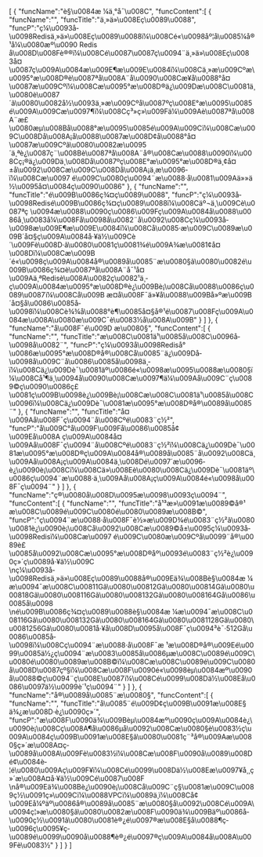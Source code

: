 [
	{
		"funcName":"è§\u0084æ ¼ä¸°å¯\u008C",
		"funcContent":[
			{
				"funcName":"",
				"funcTitle":"ä¸»ä»\u008Eç\u0089\u0088",
				"funcP":"ç¼\u0093å­\u0098Redisä¸»ä»\u008Eç\u0089\u0088ï¼\u008Cé«\u0098åº¦å\u0085¼å®¹å¼\u0080æº\u0090 Redis å\u008D\u008Fè®®ï¼\u008Cé\u0087\u0087ç\u0094¨ä¸»ä»\u008Eç\u0083­å¤\u0087ç\u009A\u0084æ\u009E¶æ\u009E\u0084ï¼\u008Cä¸»æ\u009Cºæ\u0095°æ\u008D®è\u0087ªå\u008A¨å\u0090\u008Cæ­¥å\u0088°å¤\u0087æ\u009Cºï¼\u008Cæ\u0095°æ\u008D®ä¿\u009Dæ\u008C\u0081ä¸\u0080è\u0087´ã\u0080\u0082å½\u0093ä¸»æ\u009Cºå\u0087ºç\u008E°æ\u0095\u0085é\u009A\u009Cæ\u0097¶ï¼\u008Cç³»ç»\u009Fä¼\u009Aè\u0087ªå\u008A¨æ£\u0080æµ\u008Bå\u0088°æ\u0095\u0085é\u009A\u009Cï¼\u008Cæ\u009C\u008Då\u008A¡å\u0088\u0087æ\u008D¢å\u0088°å¤\u0087æ\u009Cºã\u0080\u0082æ\u0095´ä¸ªè¿\u0087ç¨\u008Bè\u0087ªå\u008A¨å®\u008Cæ\u0088\u0090ï¼\u008Cç¡®ä¿\u009Dä¸\u008Då\u0087ºç\u008E°æ\u0095°æ\u008D®ä¸¢å¤±å\u0092\u008Cæ\u009C\u008Då\u008A¡ä¸­æ\u0096­ï¼\u008Cæ\u0097 é\u009C\u0080ç\u0094¨æ\u0088·å\u0081\u009Aä»»ä½\u0095å¤\u0084ç\u0090\u0086"
			},
			{
				"funcName":"",
				"funcTitle":"é\u009B\u0086ç¾¤ç\u0089\u0088",
				"funcP":"ç¼\u0093å­\u0098Redisé\u009B\u0086ç¾¤ç\u0089\u0088ï¼\u008Cäº¬ä¸\u009Cè\u0087ªç \u0094æ\u0088\u0090ç\u0086\u009Fç\u009A\u0084å\u0088\u0086å¸\u0083å¼\u008Få­\u0098å\u0082¨å\u0092\u008Cç¼\u0093å­\u0098æ\u009E¶æ\u009E\u0084ï¼\u008Cå\u0085·æ\u009C\u0089æ\u009B´å¤§ç\u009A\u0084å·¥ä½\u009Cè´\u009Fè\u008D·ã\u0080\u0081ç\u0081¾é\u009A¾æ\u0081¢å¤\u008Dï¼\u008Cæ\u009B´é«\u0098ç\u009A\u0084å®\u0089å\u0085¨æ\u0080§ã\u0080\u0082é\u009B\u0086ç¾¤è\u0087ªå\u008A¨å¯¹å¤\u009Aä¸ªRedisè\u008A\u0082ç\u0082¹ä¸­ç\u009A\u0084æ\u0095°æ\u008D®è¿\u009Bè¡\u008Cå\u0088\u0086ç\u0089\u0087ï¼\u008Cå\u009B æ­¤å\u008F¯ä»¥å\u0088\u009Bå»ºæ\u009B´å¤§å\u0086\u0085å­\u0098ï¼\u008Cè¾¾å\u0088°è¶\u0085å¤§å®¹é\u0087\u008Fç\u009A\u0084æ\u008A\u0080æ\u009C¯è\u0083½å\u008A\u009B"
			}
		]
	},
	{
		"funcName":"å\u008F¯é\u009D æ\u0080§",
		"funcContent":[
			{
				"funcName":"",
				"funcTitle":"æ\u008C\u0081ä¹\u0085å\u008C\u0096å­\u0098å\u0082¨",
				"funcP":"ç¼\u0093å­\u0098Rediså°\u0086æ\u0095°æ\u008D®å®\u008Cå\u0085¨ä¿\u009Då­\u0098å\u009C¨å\u0086\u0085å­\u0098ä¸­ï¼\u008Cä¿\u009Dè¯\u0081äº\u0086é«\u0098æ\u0095\u0088æ\u0080§ï¼\u008Cå¹¶ä¸\u0094å\u0090\u008Cæ\u0097¶ä¼\u009Aå\u009C¨ç\u0089©ç\u0090\u0086ç£\u0081ç\u009B\u0098è¿\u009Bè¡\u008Cæ\u008C\u0081ä¹\u0085å\u008C\u0096ï¼\u008Cä¿\u009Dè¯\u0081æ\u0095°æ\u008D®å®\u0089å\u0085¨"
			},
			{
				"funcName":"",
				"funcTitle":"å¤\u009Aå\u008F¯ç\u0094¨å\u008Cºé\u0083¨ç½²",
				"funcP":"å\u009C°å\u009F\u009Få\u0086\u0085å¢\u009Eå\u008A ç\u009A\u0084å¤\u009Aå\u008F¯ç\u0094¨å\u008Cºé\u0083¨ç½²ï¼\u008Cä¿\u009Dè¯\u0081æ\u0095°æ\u008D®ç\u009A\u0084å®\u0089å\u0085¨å\u0092\u008Cä¸\u009Aå\u008A¡ç\u009A\u0084ä¸\u008Dé\u0097´æ\u0096­è¿\u0090è¡\u008Cï¼\u008Cä»\u008Eè\u0080\u008Cä¿\u009Dè¯\u0081äº\u0086ç\u0094¨æ\u0088·ä¸\u009Aå\u008A¡ç\u009A\u0084é«\u0098å\u008F¯ç\u0094¨"
			}
		]
	},
	{
		"funcName":"ç®\u0080å\u008D\u0095æ\u0098\u0093ç\u0094¨",
		"funcContent":[
			{
				"funcName":"",
				"funcTitle":"å¹³æ»\u0091æ\u0089©å®¹ æ\u008C\u0089é\u009C\u0080é\u0080\u0089æ\u008B©",
				"funcP":"ç\u0094¨æ\u0088·å\u008F¯è½»æ\u009D¾é\u0083¨ç½²ã\u0080\u0081è¿\u0090è¡\u008Cå\u0092\u008Cæ\u0089©å±\u0095ç¼\u0093å­\u0098Redisï¼\u008Cæ\u0097 é\u009C\u0080æ\u009Cºå\u0099¨å®\u0089è£\u0085å\u0092\u008Cæ\u0095°æ\u008D®åº\u0093é\u0083¨ç½²è¿\u0090ç»´ç­\u0089å·¥ä½\u009C<br/>\nç¼\u0093å­\u0098Redisä¸»ä»\u008Eç\u0089\u0088å®\u009Eä¾\u008Bè§\u0084æ ¼æ\u0094¯æ\u008C\u00811Gã\u0080\u00812Gã\u0080\u00814Gã\u0080\u00818Gã\u0080\u008116Gã\u0080\u008132Gã\u0080\u008164Gå\u0086\u0085å­\u0098<br/>\né\u009B\u0086ç¾¤ç\u0089\u0088è§\u0084æ ¼æ\u0094¯æ\u008C\u008116Gã\u0080\u008132Gã\u0080\u008164Gã\u0080\u0081128Gã\u0080\u0081256Gã\u0080\u0081å·¥å\u008D\u0095å\u008F¯ç\u0094³è¯·512Gå\u0086\u0085å­\u0098ï¼\u008Cç\u0094¨æ\u0088·å\u008F¯æ ¹æ\u008D®å®\u009Eé\u0099\u0085ä½¿ç\u0094¨æ\u0083\u0085å\u0086µæ\u008C\u0089é\u009C\u0080é\u0080\u0089æ\u008B©ï¼\u008Cæ\u008C\u0089é\u009C\u0080å\u008D\u0087çº§ï¼\u008Cæ\u008F\u0090é«\u0098èµ\u0084æº\u0090å\u0088©ç\u0094¨ç\u008E\u0087ï¼\u008Cé\u0099\u008Dä½\u008Eå\u0086\u0097ä½\u0099è´¹ç\u0094¨"
			}
		]
	},
	{
		"funcName":"å®\u0089å\u0085¨æ\u0080§",
		"funcContent":[
			{
				"funcName":"",
				"funcTitle":"å\u0085¨é\u009D¢ç\u009B\u0091æ\u008E§ ä¾¿æ\u008D·è¿\u0090ç»´",
				"funcP":"æ\u008F\u0090ä¾\u009Bèµ\u0084æº\u0090ç\u009A\u0084è¿\u0090è¡\u008Cç\u008A¶å\u0086µå\u0092\u008Cæ\u0080§è\u0083½ç\u009A\u0084ç\u009B\u0091æ\u008E§ã\u0080\u0081ç¨³å®\u009Aæ\u0080§ç»´æ\u008A¤ç­\u0089å\u008A\u009Fè\u0083½ï¼\u008Cæ\u008F\u0090å\u0089\u008Dé¢\u0084è­¦é\u0080\u009Aç\u009F¥ï¼\u008Cé\u0099\u008Dä½\u008Eæ\u0097¥å¸¸ç»´æ\u008A¤å·¥ä½\u009Cé\u0087\u008F<br/>\nå®\u009Eä¾\u008Bè¿\u0090è¡\u008Cå\u009C¨ç§\u0081æ\u009C\u0089ç½\u0091ç»\u009Cï¼\u0088VPCï¼\u0089ä¸­ï¼\u008Cå¢\u009Eå¼ºäº\u0086å®\u0089å\u0085¨æ\u0080§å\u0092\u008Cé\u009A\u0094ç¦»æ\u0080§ã\u0080\u0082æ\u008F\u0090ä¾\u009Bäº\u0086å­\u0090ç½\u0091ã\u0080\u0081è®¿é\u0097®æ\u008E§å\u0088¶ç­\u0096ç\u0095¥ç­\u0089é\u0099\u0090å\u0088¶è®¿é\u0097®ç\u009A\u0084å\u008A\u009Fè\u0083½"
			}
		]
	}
]
